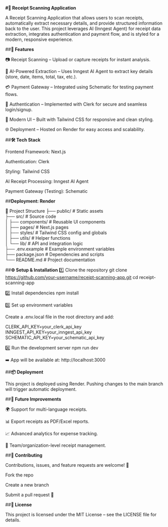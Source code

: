 **#📄 Receipt Scanning Application**

A Receipt Scanning Application that allows users to scan receipts, automatically extract necessary details, and provide structured information back to the user.
This project leverages AI (Inngest Agent) for receipt data extraction, integrates authentication and payment flow, and is styled for a modern, responsive experience.

##**🚀 Features**

📷 Receipt Scanning – Upload or capture receipts for instant analysis.

🤖 AI-Powered Extraction – Uses Inngest AI Agent to extract key details (store, date, items, total, tax, etc.).

💳 Payment Gateway – Integrated using Schematic for testing payment flows.

🔐 Authentication – Implemented with Clerk for secure and seamless login/signup.

🎨 Modern UI – Built with Tailwind CSS for responsive and clean styling.

🌐 Deployment – Hosted on Render for easy access and scalability.

##**🛠️ Tech Stack**

Frontend Framework: Next.js

Authentication: Clerk

Styling: Tailwind CSS

AI Receipt Processing: Inngest AI Agent

Payment Gateway (Testing): Schematic

##**Deployment: Render**

📂 Project Structure
├── public/             # Static assets  
├── src/                # Source code  
│   ├── components/     # Reusable UI components  
│   ├── pages/          # Next.js pages  
│   ├── styles/         # Tailwind CSS config and globals  
│   ├── utils/          # Helper functions  
│   └── lib/            # API and integration logic  
├── .env.example        # Example environment variables  
├── package.json        # Dependencies and scripts  
└── README.md           # Project documentation  

##**⚙️ Setup & Installation**
1️⃣ Clone the repository
git clone https://github.com/your-username/receipt-scanning-app.git
cd receipt-scanning-app

2️⃣ Install dependencies
npm install

3️⃣ Set up environment variables

Create a .env.local file in the root directory and add:

CLERK_API_KEY=your_clerk_api_key
INNGEST_API_KEY=your_inngest_api_key
SCHEMATIC_API_KEY=your_schematic_api_key

4️⃣ Run the development server
npm run dev


➡️ App will be available at: http://localhost:3000

##**📦 Deployment**

This project is deployed using Render.
Pushing changes to the main branch will trigger automatic deployment.

##**🔮 Future Improvements**

🌍 Support for multi-language receipts.

📊 Export receipts as PDF/Excel reports.

📈 Advanced analytics for expense tracking.

👥 Team/organization-level receipt management.

##**🤝 Contributing**

Contributions, issues, and feature requests are welcome! 🎉

Fork the repo

Create a new branch

Submit a pull request 🚀

##**📜 License**

This project is licensed under the MIT License – see the LICENSE
 file for details.
